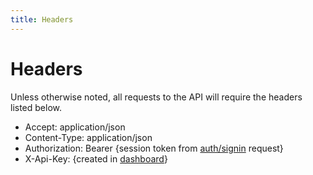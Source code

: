 ```yaml
---
title: Headers
---
```


# Headers

Unless otherwise noted, all requests to the API will require the headers listed below.

* Accept: application/json
* Content-Type: application/json
* Authorization: Bearer {session token from [auth/signin](../authentication/sign-in) request}
* X-Api-Key: {created in [dashboard](https://dashboard.catalyze.io)}
